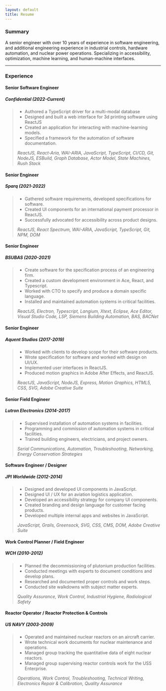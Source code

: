 ```yaml
---
layout: default
title: Resume
---
```

### Summary

A senior engineer with over 10 years of experience in software engineering, and additional
engineering experience in industrial controls, hardware automation, and nuclear power
operations. Specializing in accessibility, optimization, machine learning, and human-machine
interfaces.

---

### Experience

#### Senior Software Engineer
##### Confidential (2022-Current)

> - Authored a TypeScript driver for a multi-modal database
> - Designed and built a web interface for 3d printing software using ReactJS
> - Created an application for interacting with machine-learning models.
> - Specified a framework for the automation of software documentation.
>   
> _ReactJS, React-Aria, WAI-ARIA, JavaScript, TypeScript, CI/CD, Git, NodeJS, ESBuild,
Graph Database, Actor Model, State Machines, Rush Stack_

#### Senior Engineer
##### Sparq (2021-2022)

> - Gathered software requirements, developed specifications for software.
> - Created UI components for an international payment processor in ReactJS.
> - Successfully advocated for accessibility across product designs.
>
> _ReactJS, React Spectrum, WAI-ARIA, JavaScript, TypeScript, Git, NPM, DOM_

#### Senior Engineer
##### BSUBAS (2020-2021)

> - Create software for the specification process of an engineering firm.
> - Created a custom development environment in Ace, React, and Typescript.
> - Worked with CTO to specify and produce a domain specific language.
> - Installed and maintained automation systems in critical facilities.
> 
> _ReactJS, Electron, Typescript, Langium, Xtext, Eclipse, Ace Editor, Visual Studio Code,
LSP, Siemens Building Automation, BAS, BACNet_

#### Senior Engineer
##### Aquent Studios (2017-2019)

> - Worked with clients to develop scope for their software products.
> - Wrote specification for software and worked with design on UI/UX.
> - Implemented user interfaces in ReactJS.
> - Produced motion graphics in Adobe After Effects, and ReactJS.
>
> _ReactJS, JavaScript, NodeJS, Express, Motion Graphics, HTML5, CSS, SVG, Adobe
Creative Suite_

#### Senior Field Engineer
##### Lutron Electronics (2014-2017)

> - Supervised installation of automation systems in facilities.
> - Programming and commission of automation systems in critical facilities.
> - Trained building engineers, electricians, and project owners.
> 
> _Serial Communications, Automation, Troubleshooting, Networking, Energy Conservation
Strategies_

#### Software Engineer / Designer
##### JPI Worldwide (2012-2014)

> - Designed and developed UI components in JavaScript.
> - Designed UI / UX for an aviation logistics application.
> - Developed an accessibility strategy for company UI components.
> - Created branding and design language for customer facing products.
> - Developed multiple internal apps and websites in JavaScript.
> 
> _JavaScript, Grails, Greensock, SVG, CSS, CMS, DOM, Adobe Creative Suite_

#### Work Control Planner / Field Engineer
##### WCH (2010-2012)

> - Planned the decommissioning of plutonium production facilities.
> - Conducted meetings with experts to document conditions and develop plans.
> - Researched and documented proper controls and work steps.
> - Conducted site walkdowns with subject matter experts.
>   
> _Quality Assurance, Work Control, Industrial Hygiene, Radiological Safety_


#### Reactor Operator / Reactor Protection & Controls
##### US NAVY (2003-2009)

> - Operated and maintained nuclear reactors on an aircraft carrier.
> - Wrote technical work documents for nuclear maintenance and operations.
> - Managed group tracking the quantitative data of eight nuclear reactors.
> - Managed group supervising reactor controls work for the USS Enterprise.
> 
> _Operations, Work Control, Troubleshooting, Technical Writing, Electronics Repair &
Calibration, Quality Assurance_
